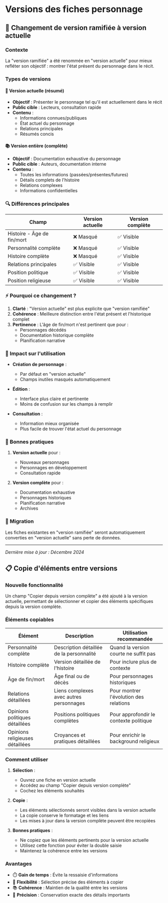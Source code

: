 # Versions des fiches personnage

## 🔄 Changement de version ramifiée à version actuelle

### Contexte
La "version ramifiée" a été renommée en "version actuelle" pour mieux refléter son objectif : montrer l'état présent du personnage dans le récit.

### Types de versions

#### 📍 Version actuelle (résumé)
- **Objectif** : Présenter le personnage tel qu'il est actuellement dans le récit
- **Public cible** : Lecteurs, consultation rapide
- **Contenu** : 
  - Informations connues/publiques
  - État actuel du personnage
  - Relations principales
  - Résumés concis

#### 📚 Version entière (complète)
- **Objectif** : Documentation exhaustive du personnage
- **Public cible** : Auteurs, documentation interne
- **Contenu** :
  - Toutes les informations (passées/présentes/futures)
  - Détails complets de l'histoire
  - Relations complexes
  - Informations confidentielles

### 🔍 Différences principales

| Champ | Version actuelle | Version complète |
|-------|------------------|------------------|
| Histoire - Âge de fin/mort | ❌ Masqué | ✅ Visible |
| Personnalité complète | ❌ Masqué | ✅ Visible |
| Histoire complète | ❌ Masqué | ✅ Visible |
| Relations principales | ✅ Visible | ✅ Visible |
| Position politique | ✅ Visible | ✅ Visible |
| Position religieuse | ✅ Visible | ✅ Visible |

### ⚡ Pourquoi ce changement ?

1. **Clarté** : "Version actuelle" est plus explicite que "version ramifiée"
2. **Cohérence** : Meilleure distinction entre l'état présent et l'historique complet
3. **Pertinence** : L'âge de fin/mort n'est pertinent que pour :
   - Personnages décédés
   - Documentation historique complète
   - Planification narrative

### 🎯 Impact sur l'utilisation

- **Création de personnage** : 
  - Par défaut en "version actuelle"
  - Champs inutiles masqués automatiquement
  
- **Édition** :
  - Interface plus claire et pertinente
  - Moins de confusion sur les champs à remplir
  
- **Consultation** :
  - Information mieux organisée
  - Plus facile de trouver l'état actuel du personnage

### 📝 Bonnes pratiques

1. **Version actuelle** pour :
   - Nouveaux personnages
   - Personnages en développement
   - Consultation rapide
   
2. **Version complète** pour :
   - Documentation exhaustive
   - Personnages historiques
   - Planification narrative
   - Archives

### 🔄 Migration

Les fiches existantes en "version ramifiée" seront automatiquement converties en "version actuelle" sans perte de données.

---

*Dernière mise à jour : Décembre 2024* 

## 📋 Copie d'éléments entre versions

### Nouvelle fonctionnalité
Un champ "Copier depuis version complète" a été ajouté à la version actuelle, permettant de sélectionner et copier des éléments spécifiques depuis la version complète.

### Éléments copiables

| Élément | Description | Utilisation recommandée |
|---------|-------------|------------------------|
| Personnalité complète | Description détaillée de la personnalité | Quand la version courte ne suffit pas |
| Histoire complète | Version détaillée de l'histoire | Pour inclure plus de contexte |
| Âge de fin/mort | Âge final ou de décès | Pour personnages historiques |
| Relations détaillées | Liens complexes avec autres personnages | Pour montrer l'évolution des relations |
| Opinions politiques détaillées | Positions politiques complètes | Pour approfondir le contexte politique |
| Opinions religieuses détaillées | Croyances et pratiques détaillées | Pour enrichir le background religieux |

### Comment utiliser

1. **Sélection** :
   - Ouvrez une fiche en version actuelle
   - Accédez au champ "Copier depuis version complète"
   - Cochez les éléments souhaités

2. **Copie** :
   - Les éléments sélectionnés seront visibles dans la version actuelle
   - La copie conserve le formatage et les liens
   - Les mises à jour dans la version complète peuvent être recopiées

3. **Bonnes pratiques** :
   - Ne copiez que les éléments pertinents pour la version actuelle
   - Utilisez cette fonction pour éviter la double saisie
   - Maintenez la cohérence entre les versions

### Avantages

- ⏱️ **Gain de temps** : Évite la ressaisie d'informations
- 🔄 **Flexibilité** : Sélection précise des éléments à copier
- 📚 **Cohérence** : Maintien de la qualité entre les versions
- 🎯 **Précision** : Conservation exacte des détails importants 